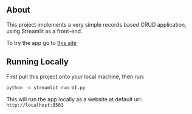## About
This project implements a very simple records based CRUD application, using Streamlit as a front-end.

To try the app go to [this site](https://tactless2004crud.streamlit.app/)

## Running Locally
First pull this project onto your local machine, then run:
```sh
python -m streamlit run UI.py
```

This will run the app locally as a website at default url: `http://localhost:8501`
